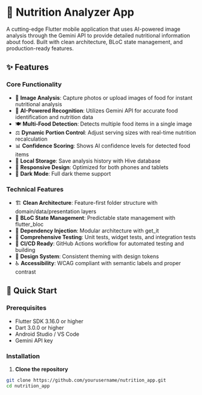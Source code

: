 # 🍎 Nutrition Analyzer App

A cutting-edge Flutter mobile application that uses AI-powered image analysis through the Gemini API to provide detailed nutritional information about food. Built with clean architecture, BLoC state management, and production-ready features.

## ✨ Features

### Core Functionality
- 📸 **Image Analysis**: Capture photos or upload images of food for instant nutritional analysis
- 🧠 **AI-Powered Recognition**: Utilizes Gemini API for accurate food identification and nutrition data
- 🍽️ **Multi-Food Detection**: Detects multiple food items in a single image
- ⚖️ **Dynamic Portion Control**: Adjust serving sizes with real-time nutrition recalculation
- 📊 **Confidence Scoring**: Shows AI confidence levels for detected food items
- 💾 **Local Storage**: Save analysis history with Hive database
- 📱 **Responsive Design**: Optimized for both phones and tablets
- 🌙 **Dark Mode**: Full dark theme support

### Technical Features
- 🏗️ **Clean Architecture**: Feature-first folder structure with domain/data/presentation layers
- 🧪 **BLoC State Management**: Predictable state management with flutter_bloc
- 🎯 **Dependency Injection**: Modular architecture with get_it
- 🧪 **Comprehensive Testing**: Unit tests, widget tests, and integration tests
- 🚀 **CI/CD Ready**: GitHub Actions workflow for automated testing and building
- 🎨 **Design System**: Consistent theming with design tokens
- ♿ **Accessibility**: WCAG compliant with semantic labels and proper contrast

## 🚀 Quick Start

### Prerequisites
- Flutter SDK 3.16.0 or higher
- Dart 3.0.0 or higher
- Android Studio / VS Code
- Gemini API key

### Installation

1. **Clone the repository**
```bash
git clone https://github.com/yourusername/nutrition_app.git
cd nutrition_app